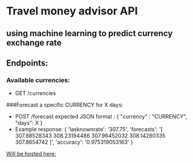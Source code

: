# Travel money advisor API
##  using machine learning to predict currency exchange rate

## Endpoints:
### Available currencies:
* GET /currencies

###Forecast a specific CURRENCY for X days:
* POST /forecast
	expected JSON format : 
	{ 
	"currency" : "CURRENCY",
    "days": X
    }
* Example response:
	{
	 'lasknownrate': '307.75', 
	 'forecasts': '[ 307.88528343  308.23194486  307.96452032  308.14280335  307.8654742 ]', 
	 'accuracy': '0.975319053163'
	 }
	 
[Will be hosted here:](http:\\laszlo.szoboszlai.me "Laszlo's page")
